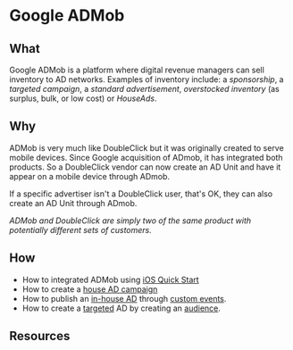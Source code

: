 Google ADMob
=

What
-
Google ADMob is a platform where digital revenue managers can sell inventory to AD networks. Examples of inventory include: a *sponsorship*, a *targeted campaign*, a *standard advertisement*, *overstocked inventory* (as surplus, bulk, or low cost) or *HouseAds*. 


Why
- 
ADMob is very much like DoubleClick but it was originally created to serve mobile devices. Since Google acquisition of ADmob, it has integrated both products.  So a DoubleClick vendor can now create an AD Unit and have it appear on a mobile device through ADmob. 

If a specific advertiser isn't a DoubleClick user, that's OK, they can also create an AD Unit through ADmob.  

*ADMob and DoubleClick are simply two of the same product with potentially different sets of customers.* 

How
-
- How to integrated ADMob using [iOS Quick Start](https://developers.google.com/admob/ios/quick-start)
- How to create a [house AD campaign](https://support.google.com/admob/answer/3210442?hl=en)
- How to publish an [in-house AD](http://stackoverflow.com/questions/11180588/using-admob-solely-for-house-ads) through [custom events](https://developers.google.com/admob/ios/custom-events).
- How to create a [targeted](https://support.google.com/admob/answer/6100584) AD by creating an [audience](https://support.google.com/admob/answer/6079595).

Resources
- 
